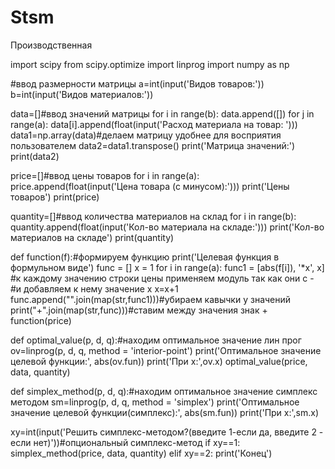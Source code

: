 # Stsm
Производственная


import scipy
from scipy.optimize import linprog
import numpy as np

#ввод размерности матрицы
a=int(input('Видов товаров:'))
b=int(input('Видов материалов:'))

data=[]#ввод значений матрицы
for i in range(b): 
    data.append([])
    for j in range(a):
        data[i].append(float(input('Расход материала на товар: ')))
data1=np.array(data)#делаем матрицу удобнее для восприятия пользователем
data2=data1.transpose()
print('Матрица значений:')
print(data2)

price=[]#ввод цены товаров
for i in range(a):
    price.append(float(input('Цена товара (с минусом):')))
print('Цены товаров')
print(price)

quantity=[]#ввод количества материалов на склад
for i in range(b):
    quantity.append(float(input('Кол-во материала на складе:')))
print('Кол-во материалов на складе')
print(quantity)

def function(f):#формируем функцию
    print('Целевая функция в формульном виде')
    func = []
    x = 1
    for i in range(a):
        func1 = [abs(f[i]), '*x', x]
        #к каждому значению строки цены применяем модуль так как они с -
        #и добавляем к нему значение x
        x=x+1
        func.append("".join(map(str,func1)))#убираем кавычки у значений
    print("+".join(map(str,func)))#ставим между значения знак +
function(price)

def optimal_value(p, d, q):#находим оптимальное значение лин прог
    ov=linprog(p, d, q, method = 'interior-point')
    print('Оптимальное значение целевой функции:', abs(ov.fun))
    print('При x:',ov.x)
optimal_value(price, data, quantity)


def simplex_method(p, d, q):#находим оптимальное значение симплекс методом
    sm=linprog(p, d, q, method = 'simplex')
    print('Оптимальное значение целевой функции(симплекс):', abs(sm.fun))
    print('При x:',sm.x)

xy=int(input('Решить симплекс-методом?(введите 1-если да, введите 2 - если нет)'))#опциональный симплекс-метод
if xy==1:
    simplex_method(price, data, quantity)
elif xy==2:
    print('Конец')
